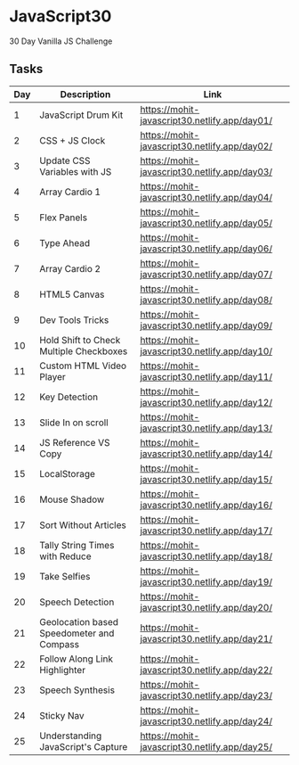 # JavaScript30

30 Day Vanilla JS Challenge

## Tasks

| Day | Description                               | Link                                          |
| --- | ----------------------------------------- | --------------------------------------------- |
| 1   | JavaScript Drum Kit                       | https://mohit-javascript30.netlify.app/day01/ |
| 2   | CSS + JS Clock                            | https://mohit-javascript30.netlify.app/day02/ |
| 3   | Update CSS Variables with JS              | https://mohit-javascript30.netlify.app/day03/ |
| 4   | Array Cardio 1                            | https://mohit-javascript30.netlify.app/day04/ |
| 5   | Flex Panels                               | https://mohit-javascript30.netlify.app/day05/ |
| 6   | Type Ahead                                | https://mohit-javascript30.netlify.app/day06/ |
| 7   | Array Cardio 2                            | https://mohit-javascript30.netlify.app/day07/ |
| 8   | HTML5 Canvas                              | https://mohit-javascript30.netlify.app/day08/ |
| 9   | Dev Tools Tricks                          | https://mohit-javascript30.netlify.app/day09/ |
| 10  | Hold Shift to Check Multiple Checkboxes   | https://mohit-javascript30.netlify.app/day10/ |
| 11  | Custom HTML Video Player                  | https://mohit-javascript30.netlify.app/day11/ |
| 12  | Key Detection                             | https://mohit-javascript30.netlify.app/day12/ |
| 13  | Slide In on scroll                        | https://mohit-javascript30.netlify.app/day13/ |
| 14  | JS Reference VS Copy                      | https://mohit-javascript30.netlify.app/day14/ |
| 15  | LocalStorage                              | https://mohit-javascript30.netlify.app/day15/ |
| 16  | Mouse Shadow                              | https://mohit-javascript30.netlify.app/day16/ |
| 17  | Sort Without Articles                     | https://mohit-javascript30.netlify.app/day17/ |
| 18  | Tally String Times with Reduce            | https://mohit-javascript30.netlify.app/day18/ |
| 19  | Take Selfies                              | https://mohit-javascript30.netlify.app/day19/ |
| 20  | Speech Detection                          | https://mohit-javascript30.netlify.app/day20/ |
| 21  | Geolocation based Speedometer and Compass | https://mohit-javascript30.netlify.app/day21/ |
| 22  | Follow Along Link Highlighter             | https://mohit-javascript30.netlify.app/day22/ |
| 23  | Speech Synthesis                          | https://mohit-javascript30.netlify.app/day23/ |
| 24  | Sticky Nav                                | https://mohit-javascript30.netlify.app/day24/ |
| 25  | Understanding JavaScript's Capture        | https://mohit-javascript30.netlify.app/day25/ |
